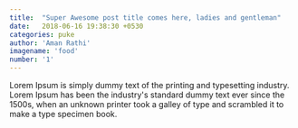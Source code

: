 ```yaml
---
title:  "Super Awesome post title comes here, ladies and gentleman"
date:   2018-06-16 19:38:30 +0530
categories: puke
author: 'Aman Rathi'
imagename: 'food'
number: '1'
---
```

Lorem Ipsum is simply dummy text of the printing and typesetting industry. Lorem Ipsum has been the industry's standard dummy text ever since the 1500s, when an unknown printer took a galley of type and scrambled it to make a type specimen book.
